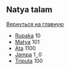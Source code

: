 ## Natya talam

[Вернуться на главную](/)

* [Rupaka](/nt/rupaka/) 10
* [Matya](/nt/matya/) 101
* [Ata](/nt/ata/) 1100
* [Jampa](/nt/jampa/) 1 ͜ 0
* [Triputa](/nt/triputa/) 100

